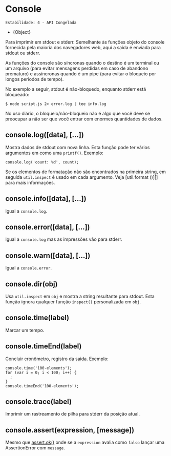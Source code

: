 # Console

    Estabilidade: 4 - API Congelada

* {Object}

<!--type=global-->

Para imprimir em stdout e stderr. Semelhante às funções objeto do console
fornecida pela maioria dos navegadores web, aqui a saída é enviada para stdout ou stderr.

As funções do console são síncronas quando o destino é um terminal ou
um arquivo (para evitar mensagens perdidas em caso de abandono prematuro) e assíncronas
quando é um pipe (para evitar o bloqueio por longos períodos de tempo).

No exemplo a seguir, stdout é não-bloquedo, enquanto stderr
está bloqueado:

    $ node script.js 2> error.log | tee info.log

No uso diário, o bloqueio/não-bloqueio não é algo que você
deve se preocupar a não ser que você entrar com enormes quantidades de dados.


## console.log([data], [...])

Mostra dados de stdout com nova linha. Esta função pode ter vários argumentos em como uma
`printf()`. Exemplo:

    console.log('count: %d', count);

Se os elementos de formatação não são encontrados na primeira string, em seguida `util.inspect`
é usado em cada argumento. Veja [util.format ()][] para mais informações.

## console.info([data], [...])

Igual a `console.log`.

## console.error([data], [...])

Igual a `console.log` mas as impressões vão para stderr.

## console.warn([data], [...])

Igual a `console.error`.

## console.dir(obj)

Usa `util.inspect` em `obj` e mostra a string resultante para stdout. Esta função
ignora qualquer função `inspect()` personalizada em `obj`.

## console.time(label)

Marcar um tempo.

## console.timeEnd(label)

Concluir cronômetro, registro da saida. Exemplo:

    console.time('100-elements');
    for (var i = 0; i < 100; i++) {
      ;
    }
    console.timeEnd('100-elements');

## console.trace(label)

Imprimir um rastreamento de pilha para stderr da posição atual.

## console.assert(expression, [message])

Mesmo que [assert.ok()][] onde se a `expression` avalia como `falso` lançar uma
AssertionError com `message`.

[assert.ok()]: assert.html#assert_assert_value_message_assert_ok_value_message
[util.format()]: util.html#util_util_format_format
